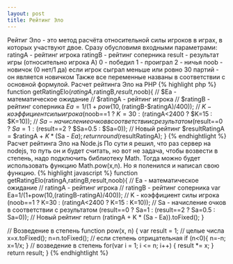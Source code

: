 ```yaml
---
layout: post
title: Рейтинг Эло
---
```


Рейтиг Эло - это метод расчёта относительной силы игроков в играх, в которых участвуют двое.
Сразу обусловимя входными параметрами:
ratingA - рейтинг игрока
ratingB - рейтинг соперника
result - результат игры (относительно игрока A)
0 - победил
1 - проиграл
2 - ничья
noob - новичок (0 нет/1 да)
если игрок сыграл меньше или ровно 30 партий - он является новичком
Также все переменные названы в соответствии с основной формулой.
Расчет рейтинга Эло на PHP
{% highlight php %}
function getRatingElo($ratingA,$ratingB,$result,$noob){
  // $Ea - математическое ожидание
  // $ratingA - рейтинг игрока
  // $ratingB - рейтинг соперника
  $Ea=1/(1+pow(10,($ratingB-$ratingA)/400));
  // $K - коэффициент силы игрока
  ($noob==1 ? $K=30 : ($ratingA<2400 ? $K=15 : $K=10));
  // $Sa - начисление очков в соответствии с результатом
  ($result==0 ? $Sa=1 : ($result==2 ? $Sa=0.5 : $Sa=0));
  // Новый рейтинг
  $resultRatingA = $ratingA + $K * ($Sa - $Ea);
  return round($resultRatingA);
}
{% endhightlight %}
Расчет рейтинга Эло на Node.js
По сути я решил, что раз сервер на nodejs, то путь он и будет считать, но вот не задача, чтобы возвести в степень, надо подключить библиотеку Math. Тогда можно будет использовать функцию Math.pow(x,n). Но я поленился и написал свою функцию.
{% highlight javascript %}
function getRatingElo(ratingA,ratingB,result,noob){
 // Ea - математическое ожидание
 // ratingA - рейтинг игрока
 // ratingB - рейтинг соперника
 var Ea=1/(1+pow(10,(ratingB-ratingA)/400));
 // K - коэффициент силы игрока
 (noob==1 ? K=30 : (ratingA<2400 ? K=15 : K=10));
 // Sa - начисление очков в соответствии с результатом
 (result==0 ? Sa=1 : (result==2 ? Sa=0.5 : Sa=0));
 // Новый рейтинг
 return (ratingA + K * (Sa - Ea)).toFixed();
}
 
// Возведение в степень
function pow(x, n) {
 var result = 1;
 // целые числа
 x=x.toFixed();
 n=n.toFixed();
 // если степень отрицательная
 if (n<0){
 n=-n;
 x=1/x;
 }
 // возведение в степень
 for(var i = 1; i <= n; i++) {
 result *= x;
 }
 return result;
}
{% endhightlight %}
